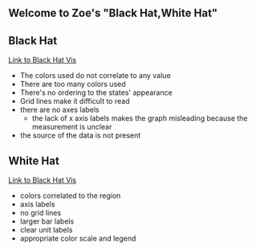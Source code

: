 ## Welcome to Zoe's "Black Hat,White Hat"


## Black Hat 
[Link to Black Hat Vis](https://bl.ocks.org/zoebaker/03953116547f68d2b69d1f816aa68357)

- The colors used do not correlate to any value
- There are too many colors used
- There's no ordering to the states' appearance
- Grid lines make it difficult to read
- there are no axes labels
    - the lack of x axis labels makes the graph misleading because the measurement is unclear
- the source of the data is not present

## White Hat 
[Link to Black Hat Vis](https://bl.ocks.org/zoebaker/0f67c2d4914ad6024cacbcd7cfd9bcaf)
- colors correlated to the region
- axis labels
- no grid lines
- larger bar labels
- clear unit labels
- appropriate color scale and legend

